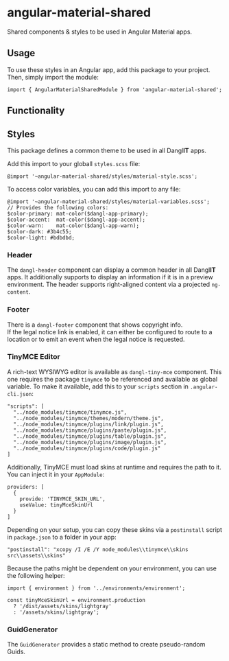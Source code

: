 # angular-material-shared
Shared components & styles to be used in Angular Material apps.  

## Usage

To use these styles in an Angular app, add this package to your project.  
Then, simply import the module:

    import { AngularMaterialSharedModule } from 'angular-material-shared';

## Functionality

## Styles

This package defines a common theme to be used in all Dangl**IT** apps.

Add this import to your globall `styles.scss` file:

    @import '~angular-material-shared/styles/material-style.scss';

To access color variables, you can add this import to any file:

    @import '~angular-material-shared/styles/material-variables.scss';
    // Provides the following colors:
    $color-primary: mat-color($dangl-app-primary);
    $color-accent:  mat-color($dangl-app-accent);
    $color-warn:    mat-color($dangl-app-warn);
    $color-dark: #3b4c55;
    $color-light: #bdbdbd;

### Header

The `dangl-header` component can display a common header in all Dangl**IT** apps. It additionally supports to display an information if it is in a preview environment. The header supports right-aligned content via a projected `ng-content`.

### Footer

There is a `dangl-footer` component that shows copyright info.  
If the legal notice link is enabled, it can either be configured to route to a location or to emit an event when the legal notice is requested.

### TinyMCE Editor

A rich-text WYSIWYG editor is available as `dangl-tiny-mce` component. This one requires the package `tinymce` to be referenced and available as global variable. To make it available, add this to your `scripts` section in `.angular-cli.json`:

    "scripts": [
      "../node_modules/tinymce/tinymce.js",
      "../node_modules/tinymce/themes/modern/theme.js",
      "../node_modules/tinymce/plugins/link/plugin.js",
      "../node_modules/tinymce/plugins/paste/plugin.js",
      "../node_modules/tinymce/plugins/table/plugin.js",
      "../node_modules/tinymce/plugins/image/plugin.js",
      "../node_modules/tinymce/plugins/code/plugin.js"
    ]

Additionally, TinyMCE must load skins at runtime and requires the path to it. You can inject it in your `AppModule`:

    providers: [
      {
        provide: 'TINYMCE_SKIN_URL',
        useValue: tinyMceSkinUrl
      }
    ]

Depending on your setup, you can copy these skins via a `postinstall` script in `package.json` to a folder in your app:

    "postinstall": "xcopy /I /E /Y node_modules\\tinymce\\skins src\\assets\\skins"

Because the paths might be dependent on your environment, you can use the following helper:

    import { environment } from '../environments/environment';

    const tinyMceSkinUrl = environment.production
      ? '/dist/assets/skins/lightgray'
      : '/assets/skins/lightgray';

### GuidGenerator

The `GuidGenerator` provides a static method to create pseudo-random Guids.
 